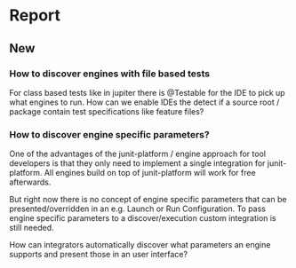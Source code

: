 # Report
## New
### How to discover engines with file based tests
For class based tests like in jupiter there is @Testable for the IDE to pick up what engines to run.
How can we enable IDEs the detect if a source root / package contain test specifications like feature files?

### How to discover engine specific parameters?
One of the advantages of the junit-platform / engine approach for tool developers is that they only need to implement a single integration for junit-platform.
All engines build on top of junit-platform will work for free afterwards.

But right now there is no concept of engine specific parameters that can be presented/overridden in an e.g. Launch or Run Configuration.
To pass engine specific parameters to a discover/execution custom integration is still needed.

How can integrators automatically discover what parameters an engine supports and present those in an user interface?